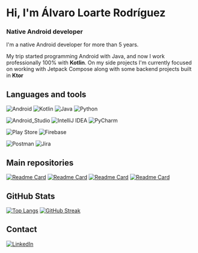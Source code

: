# Hi, I'm Álvaro Loarte Rodríguez
### Native Android developer
I'm a native Android developer for more than 5 years. 

My trip started programming Android with Java, and now I work professionally 100% with **Kotlin**.  On my side projects I'm currently focused on working with Jetpack Compose along with some backend projects built in **Ktor**

## Languages and tools


![Android](https://img.shields.io/badge/Android-3DDC84?style=for-the-badge&logo=android&logoColor=white) 
![Kotlin](https://img.shields.io/badge/kotlin-%237F52FF.svg?style=for-the-badge&logo=kotlin&logoColor=white)
![Java](https://img.shields.io/badge/java-%23ED8B00.svg?style=for-the-badge&logo=openjdk&logoColor=white) 
![Python](https://img.shields.io/badge/python-3670A0?style=for-the-badge&logo=python&logoColor=ffdd54)

![Android_Studio](https://img.shields.io/badge/android%20studio-346ac1?style=for-the-badge&logo=android%20studio&logoColor=white) 
![IntelliJ IDEA](https://img.shields.io/badge/IntelliJIDEA-000000.svg?style=for-the-badge&logo=intellij-idea&logoColor=white) 
![PyCharm](https://img.shields.io/badge/pycharm-143?style=for-the-badge&logo=pycharm&logoColor=black&color=black&labelColor=green)


![Play Store](https://img.shields.io/badge/Google_Play-414141?style=for-the-badge&logo=google-play&logoColor=white) 
![Firebase](https://img.shields.io/badge/firebase-a08021?style=for-the-badge&logo=firebase&logoColor=ffcd34)

![Postman](https://img.shields.io/badge/Postman-FF6C37?style=for-the-badge&logo=postman&logoColor=white) 
![Jira](https://img.shields.io/badge/jira-%230A0FFF.svg?style=for-the-badge&logo=jira&logoColor=white)


## Main repositories

[![Readme Card](https://github-readme-stats.vercel.app/api/pin/?username=aloarte&repo=Skintker&theme=nord)](https://github.com/aloarte/Skintker)
[![Readme Card](https://github-readme-stats.vercel.app/api/pin/?username=aloarte&repo=Hollow-Minds&theme=nord)](https://github.com/aloarte/Hollow-Minds) 
[![Readme Card](https://github-readme-stats.vercel.app/api/pin/?username=aloarte&repo=skintkvault&theme=nord)](https://github.com/aloarte/skintkvault) 
[![Readme Card](https://github-readme-stats.vercel.app/api/pin/?username=aloarte&repo=featuresExtractor&theme=nord)](https://github.com/aloarte/featuresExtractor) 

## GitHub Stats

[![Top Langs](https://github-readme-stats.vercel.app/api/top-langs/?username=aloarte&theme=nord&layout=compact&exclude_repo=EDBReports,EmergApp)](https://github.com/anuraghazra/github-readme-stats)
[![GitHub Streak](https://github-readme-streak-stats.herokuapp.com?user=aloarte&theme=nord&border_radius=4.9&date_format=j%20M%5B%20Y%5D)](https://git.io/streak-stats)

## Contact

[![LinkedIn](https://img.shields.io/badge/Linkedin-1295c2?style=for-the-badge&logo=linkedin&logoColor=white&labelColor=101010)](https://www.linkedin.com/in/alvaro-loarte-rodriguez)
